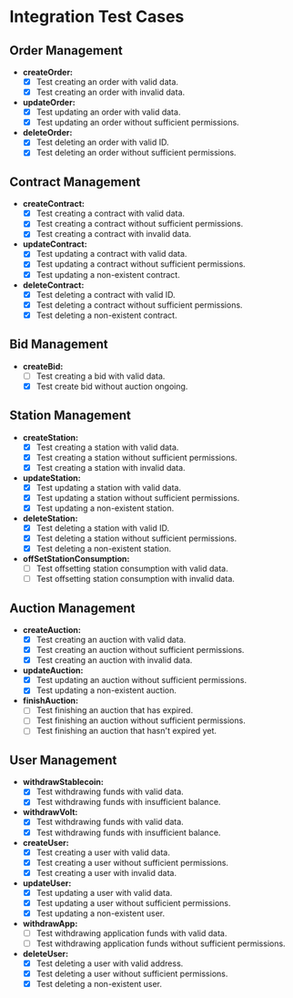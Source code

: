 # Integration Test Cases

## Order Management

- **createOrder:**
  - [x] Test creating an order with valid data.
  - [x] Test creating an order with invalid data.

- **updateOrder:**
  - [x] Test updating an order with valid data.
  - [x] Test updating an order without sufficient permissions.

- **deleteOrder:**
  - [x] Test deleting an order with valid ID.
  - [x] Test deleting an order without sufficient permissions.

## Contract Management

- **createContract:**
  - [x] Test creating a contract with valid data.
  - [x] Test creating a contract without sufficient permissions.
  - [x] Test creating a contract with invalid data.

- **updateContract:**
  - [x] Test updating a contract with valid data.
  - [x] Test updating a contract without sufficient permissions.
  - [x] Test updating a non-existent contract.

- **deleteContract:**
  - [x] Test deleting a contract with valid ID.
  - [x] Test deleting a contract without sufficient permissions.
  - [x] Test deleting a non-existent contract.

## Bid Management

- **createBid:**
  - [ ] Test creating a bid with valid data.
  - [x] Test create bid without auction ongoing.

## Station Management

- **createStation:**
  - [x] Test creating a station with valid data.
  - [x] Test creating a station without sufficient permissions.
  - [x] Test creating a station with invalid data.

- **updateStation:**
  - [x] Test updating a station with valid data.
  - [x] Test updating a station without sufficient permissions.
  - [x] Test updating a non-existent station.

- **deleteStation:**
  - [x] Test deleting a station with valid ID.
  - [x] Test deleting a station without sufficient permissions.
  - [x] Test deleting a non-existent station.

- **offSetStationConsumption:**
  - [ ] Test offsetting station consumption with valid data.
  - [ ] Test offsetting station consumption with invalid data.

## Auction Management

- **createAuction:**
  - [x] Test creating an auction with valid data.
  - [x] Test creating an auction without sufficient permissions.
  - [x] Test creating an auction with invalid data.

- **updateAuction:**
  - [x] Test updating an auction without sufficient permissions.
  - [x] Test updating a non-existent auction.

- **finishAuction:**
  - [ ] Test finishing an auction that has expired.
  - [ ] Test finishing an auction without sufficient permissions.
  - [ ] Test finishing an auction that hasn't expired yet.

## User Management

- **withdrawStablecoin:**
  - [x] Test withdrawing funds with valid data.
  - [x] Test withdrawing funds with insufficient balance.

- **withdrawVolt:**
  - [x] Test withdrawing funds with valid data.
  - [x] Test withdrawing funds with insufficient balance.

- **createUser:**
  - [x] Test creating a user with valid data.
  - [x] Test creating a user without sufficient permissions.
  - [x] Test creating a user with invalid data.

- **updateUser:**
  - [x] Test updating a user with valid data.
  - [x] Test updating a user without sufficient permissions.
  - [x] Test updating a non-existent user.

- **withdrawApp:**
  - [ ] Test withdrawing application funds with valid data.
  - [ ] Test withdrawing application funds without sufficient permissions.

- **deleteUser:**
  - [x] Test deleting a user with valid address.
  - [x] Test deleting a user without sufficient permissions.
  - [x] Test deleting a non-existent user.
